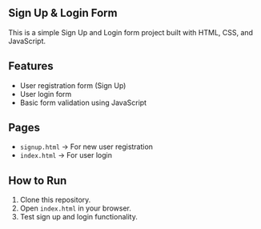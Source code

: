 ## Sign Up & Login Form

This is a simple Sign Up and Login form project built with HTML, CSS, and JavaScript.  

## Features
- User registration form (Sign Up)
- User login form
- Basic form validation using JavaScript

## Pages
- `signup.html` → For new user registration
- `index.html` → For user login

## How to Run
1. Clone this repository.
2. Open `index.html` in your browser.
3. Test sign up and login functionality.
